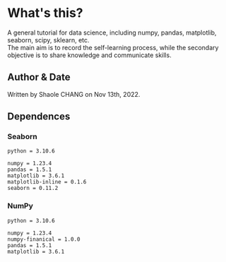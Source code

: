# What's this?

A general tutorial for data science, including numpy, pandas, matplotlib, seaborn, scipy, sklearn, etc.  
The main aim is to record the self-learning process, while the secondary objective is to share knowledge and communicate skills.

## Author & Date

Written by Shaole CHANG on Nov 13th, 2022.

## Dependences

### Seaborn

```
python = 3.10.6

numpy = 1.23.4
pandas = 1.5.1
matplotlib = 3.6.1
matplotlib-inline = 0.1.6
seaborn = 0.11.2
```

### NumPy

```
python = 3.10.6

numpy = 1.23.4
numpy-finanical = 1.0.0
pandas = 1.5.1
matplotlib = 3.6.1
```
